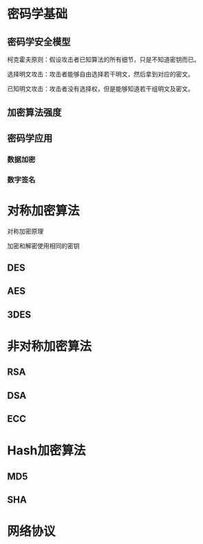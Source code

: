 # 密码学基础

## 密码学安全模型

 

柯克霍夫原则：假设攻击者已知算法的所有细节，只是不知道密钥而已。

选择明文攻击：攻击者能够自由选择若干明文，然后拿到对应的密文。

已知明文攻击：攻击者没有选择权，但是能够知道若干组明文及密文。

 

## 加密算法强度

## 密码学应用

### 数据加密

### 数字签名

# 对称加密算法

对称加密原理

加密和解密使用相同的密钥

## DES

## AES

## 3DES

# 非对称加密算法

## RSA

## DSA

## ECC

# Hash加密算法

## MD5

## SHA

# 网络协议